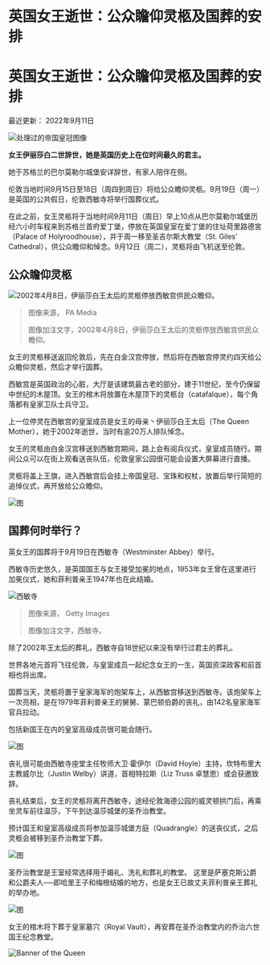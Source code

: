 # 英国女王逝世：公众瞻仰灵柩及国葬的安排

#  英国女王逝世：公众瞻仰灵柩及国葬的安排


最近更新： 2022年9月11日

![处理过的帝国皇冠图像](_123965378_header_image_976x720.png)

**女王伊丽莎白二世辞世，她是英国历史上在位时间最久的君主。**

她于苏格兰的巴尔莫勒尔城堡安详辞世，有家人陪伴在侧。

伦敦当地时间9月15日至18日（周四到周日）将给公众瞻仰灵柩。9月19日（周一）是英国的公共假日，伦敦西敏寺将举行国葬仪式。

在此之前，女王灵柩将于当地时间9月11日（周日）早上10点从巴尔莫勒尔城堡历经六小时车程来到苏格兰首府爱丁堡，停放在英国皇室在爱丁堡的住址荷里路德宮（Palace of Holyroodhouse），并于周一移至圣吉尔斯大教堂（St. Giles' Cathedral），供公众瞻仰和悼念。9月12日（周二），灵柩将由飞机送至伦敦。

##  公众瞻仰灵柩

![2002年4月8日，伊丽莎白王太后的灵柩停放西敏宫供民众瞻仰。](_126650384_011344.death-queen-next-02120282a_pictures_pri13.jpg)

> 图像来源，  PA Media
>
> 图像加注文字，2002年4月8日，伊丽莎白王太后的灵柩停放西敏宫供民众瞻仰。

女王的灵柩移送返回伦敦后，先在白金汉宫停放，然后将在西敏宫停灵约四天给公众瞻仰灵柩，然后才举行国葬。

西敏宫是英国政治的心脏，大厅是该建筑最古老的部分，建于11世纪，至今仍保留中世纪的木屋顶。女王的棺木将放置在木屋顶下的灵柩台（catafalque），每个角落都有皇家卫队士兵守卫。

上一位停灵在西敏宫的皇室成员是女王的母亲丶伊丽莎白王太后（The Queen Mother），她于2002年逝世，当时有逾20万人排队悼念。

女王的灵柩由白金汉宫移送到西敏宫期间，路上会有阅兵仪式，皇室成员随行。期间公众可以在街上观看送丧队伍，伦敦皇家公园很可能会设置大屏幕进行直播。

灵柩将盖上王旗，进入西敏宫后会挂上帝国皇冠、宝珠和权杖，放置后举行简短的追悼仪式，再开放给公众瞻仰。

![图](_126651923_swallow_640x2-nc.png)

##  国葬何时举行？

英女王的国葬将于9月19日在西敏寺（Westminster Abbey）举行。

西敏寺历史悠久，是英国国王与女王接受加冕的地点，1953年女王曾在这里进行加冕仪式，她和菲利普亲王1947年也在此结婚。

![西敏寺](_124363439_gettyimages-1314665602abbey.jpg)

> 图像来源，  Getty Images
>
> 图像加注文字，西敏寺。

除了2002年王太后的葬礼，西敏寺自18世纪以来没有举行过君主的葬礼。

世界各地元首将飞往伦敦，与皇室成员一起纪念女王的一生，英国资深政客和前首相也将出席。

国葬当天，灵柩将置于皇家海军的炮架车上，从西敏宫移送到西敏寺。该炮架车上一次亮相，是在1979年菲利普亲王的舅舅、蒙巴顿伯爵的丧礼，由142名皇家海军官兵拉动。

包括新国王在内的皇室高级成员很可能会随行。

![图](_126651928_duck_640x2-nc.png)

丧礼很可能由西敏寺座堂主任牧师大卫·霍伊尔（David Hoyle）主持，坎特布里大主教威尔比（Justin Welby）讲道，首相特拉斯（Liz Truss 卓慧思）或会获邀致辞。

丧礼结束后，女王的灵柩将离开西敏寺，途经伦敦海德公园的威灵顿拱门后，再乘坐灵车前往温莎，下午到达温莎城堡的圣乔治教堂。

预计国王和皇室高级成员将参加温莎城堡方庭（Quadrangle）的送丧仪式，之后灵柩会被移到圣乔治教堂下葬。

![图](_126670819_flamingo_640x2-nc.png)

圣乔治教堂是王室经常选择用于婚礼、洗礼和葬礼的教堂。 这里是萨塞克斯公爵和公爵夫人──即哈里王子和梅根结婚的地方，也是女王已故丈夫菲利普亲王葬礼的举办地。

![图](_126651924_heron_640x2-nc.png)

女王的棺木将下葬于皇家墓穴（Royal Vault），再安葬在圣乔治教堂内的乔治六世国王纪念教堂。

![Banner of the Queen](_123965470_elizabeth_banner.png)


